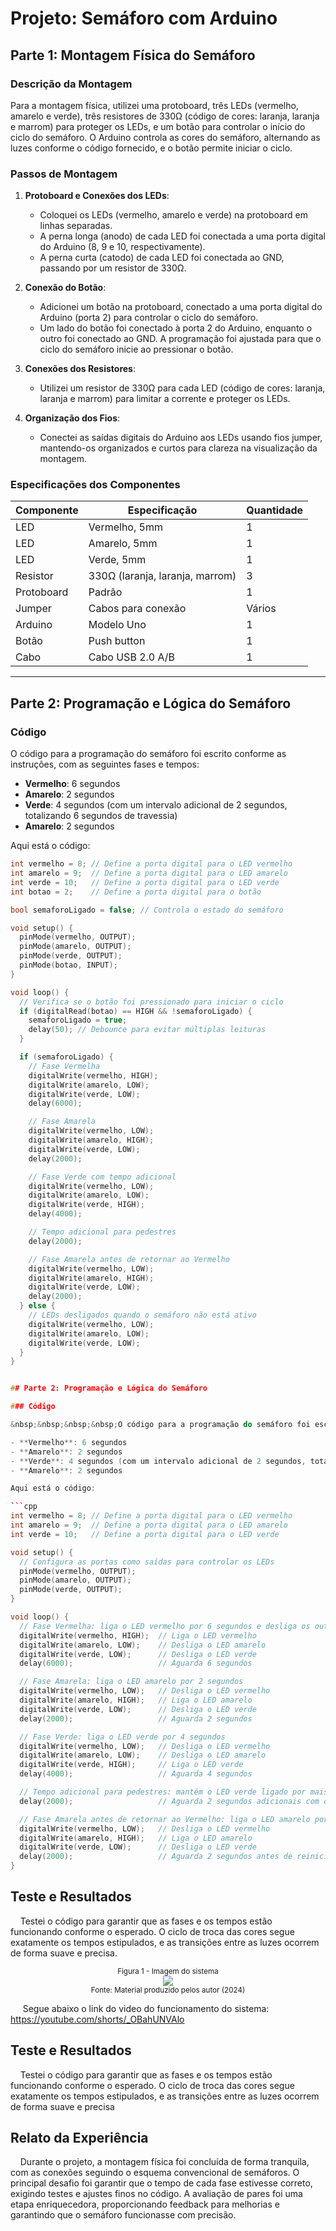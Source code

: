 # Projeto: Semáforo com Arduino

## Parte 1: Montagem Física do Semáforo

### Descrição da Montagem
Para a montagem física, utilizei uma protoboard, três LEDs (vermelho, amarelo e verde), três resistores de 330Ω (código de cores: laranja, laranja e marrom) para proteger os LEDs, e um botão para controlar o início do ciclo do semáforo. O Arduino controla as cores do semáforo, alternando as luzes conforme o código fornecido, e o botão permite iniciar o ciclo.

### Passos de Montagem
1. **Protoboard e Conexões dos LEDs**:
   - Coloquei os LEDs (vermelho, amarelo e verde) na protoboard em linhas separadas.
   - A perna longa (anodo) de cada LED foi conectada a uma porta digital do Arduino (8, 9 e 10, respectivamente).
   - A perna curta (catodo) de cada LED foi conectada ao GND, passando por um resistor de 330Ω.

2. **Conexão do Botão**:
   - Adicionei um botão na protoboard, conectado a uma porta digital do Arduino (porta 2) para controlar o ciclo do semáforo.
   - Um lado do botão foi conectado à porta 2 do Arduino, enquanto o outro foi conectado ao GND. A programação foi ajustada para que o ciclo do semáforo inicie ao pressionar o botão.

3. **Conexões dos Resistores**:
   - Utilizei um resistor de 330Ω para cada LED (código de cores: laranja, laranja e marrom) para limitar a corrente e proteger os LEDs.

4. **Organização dos Fios**:
   - Conectei as saídas digitais do Arduino aos LEDs usando fios jumper, mantendo-os organizados e curtos para clareza na visualização da montagem.

### Especificações dos Componentes

| Componente | Especificação               | Quantidade |
|------------|-----------------------------|------------|
| LED        | Vermelho, 5mm               | 1          |
| LED        | Amarelo, 5mm                | 1          |
| LED        | Verde, 5mm                  | 1          |
| Resistor   | 330Ω (laranja, laranja, marrom) | 3      |
| Protoboard | Padrão                      | 1          |
| Jumper     | Cabos para conexão          | Vários     |
| Arduino    | Modelo Uno                  | 1          |
| Botão      | Push button                 | 1          |
| Cabo      |  Cabo USB 2.0 A/B                  | 1          |

---

## Parte 2: Programação e Lógica do Semáforo

### Código

O código para a programação do semáforo foi escrito conforme as instruções, com as seguintes fases e tempos:

- **Vermelho**: 6 segundos
- **Amarelo**: 2 segundos
- **Verde**: 4 segundos (com um intervalo adicional de 2 segundos, totalizando 6 segundos de travessia)
- **Amarelo**: 2 segundos

Aqui está o código:

```cpp
int vermelho = 8; // Define a porta digital para o LED vermelho
int amarelo = 9;  // Define a porta digital para o LED amarelo
int verde = 10;   // Define a porta digital para o LED verde
int botao = 2;    // Define a porta digital para o botão

bool semaforoLigado = false; // Controla o estado do semáforo

void setup() {
  pinMode(vermelho, OUTPUT);
  pinMode(amarelo, OUTPUT);
  pinMode(verde, OUTPUT);
  pinMode(botao, INPUT);
}

void loop() {
  // Verifica se o botão foi pressionado para iniciar o ciclo
  if (digitalRead(botao) == HIGH && !semaforoLigado) {
    semaforoLigado = true;
    delay(50); // Debounce para evitar múltiplas leituras
  }

  if (semaforoLigado) {
    // Fase Vermelha
    digitalWrite(vermelho, HIGH);
    digitalWrite(amarelo, LOW);
    digitalWrite(verde, LOW);
    delay(6000);

    // Fase Amarela
    digitalWrite(vermelho, LOW);
    digitalWrite(amarelo, HIGH);
    digitalWrite(verde, LOW);
    delay(2000);

    // Fase Verde com tempo adicional
    digitalWrite(vermelho, LOW);
    digitalWrite(amarelo, LOW);
    digitalWrite(verde, HIGH);
    delay(4000);

    // Tempo adicional para pedestres
    delay(2000);

    // Fase Amarela antes de retornar ao Vermelho
    digitalWrite(vermelho, LOW);
    digitalWrite(amarelo, HIGH);
    digitalWrite(verde, LOW);
    delay(2000);
  } else {
    // LEDs desligados quando o semáforo não está ativo
    digitalWrite(vermelho, LOW);
    digitalWrite(amarelo, LOW);
    digitalWrite(verde, LOW);
  }
}


## Parte 2: Programação e Lógica do Semáforo

### Código

&nbsp;&nbsp;&nbsp;&nbsp;O código para a programação do semáforo foi escrito conforme as instruções, com as seguintes fases e tempos:

- **Vermelho**: 6 segundos
- **Amarelo**: 2 segundos
- **Verde**: 4 segundos (com um intervalo adicional de 2 segundos, totalizando 6 segundos de travessia)
- **Amarelo**: 2 segundos

Aqui está o código:

```cpp
int vermelho = 8; // Define a porta digital para o LED vermelho
int amarelo = 9;  // Define a porta digital para o LED amarelo
int verde = 10;   // Define a porta digital para o LED verde

void setup() {
  // Configura as portas como saídas para controlar os LEDs
  pinMode(vermelho, OUTPUT);
  pinMode(amarelo, OUTPUT);
  pinMode(verde, OUTPUT);
}

void loop() {
  // Fase Vermelha: liga o LED vermelho por 6 segundos e desliga os outros LEDs
  digitalWrite(vermelho, HIGH);  // Liga o LED vermelho
  digitalWrite(amarelo, LOW);    // Desliga o LED amarelo
  digitalWrite(verde, LOW);      // Desliga o LED verde
  delay(6000);                   // Aguarda 6 segundos

  // Fase Amarela: liga o LED amarelo por 2 segundos
  digitalWrite(vermelho, LOW);   // Desliga o LED vermelho
  digitalWrite(amarelo, HIGH);   // Liga o LED amarelo
  digitalWrite(verde, LOW);      // Desliga o LED verde
  delay(2000);                   // Aguarda 2 segundos

  // Fase Verde: liga o LED verde por 4 segundos
  digitalWrite(vermelho, LOW);   // Desliga o LED vermelho
  digitalWrite(amarelo, LOW);    // Desliga o LED amarelo
  digitalWrite(verde, HIGH);     // Liga o LED verde
  delay(4000);                   // Aguarda 4 segundos

  // Tempo adicional para pedestres: mantém o LED verde ligado por mais 2 segundos
  delay(2000);                   // Aguarda 2 segundos adicionais com o LED verde ligado

  // Fase Amarela antes de retornar ao Vermelho: liga o LED amarelo por 2 segundos
  digitalWrite(vermelho, LOW);   // Desliga o LED vermelho
  digitalWrite(amarelo, HIGH);   // Liga o LED amarelo
  digitalWrite(verde, LOW);      // Desliga o LED verde
  delay(2000);                   // Aguarda 2 segundos antes de reiniciar o ciclo
}

```
## Teste e Resultados
&nbsp;&nbsp;&nbsp;&nbsp;Testei o código para garantir que as fases e os tempos estão funcionando conforme o esperado. O ciclo de troca das cores segue exatamente os tempos estipulados, e as transições entre as luzes ocorrem de forma suave e precisa.


<div align="center">
<sub>Figura 1 - Imagem do sistema </sub>
<br>
<img src="image.jpeg">
<br>
<sup>Fonte: Material produzido pelos autor (2024)</sup>
</div>

&nbsp;&nbsp;&nbsp;&nbsp; Segue abaixo o link do video do  funcionamento do sistema:
https://youtube.com/shorts/_OBahUNVAlo

## Teste e Resultados
&nbsp;&nbsp;&nbsp;&nbsp;Testei o código para garantir que as fases e os tempos estão funcionando conforme o esperado. O ciclo de troca das cores segue exatamente os tempos estipulados, e as transições entre as luzes ocorrem de forma suave e precisa


## Relato da Experiência
&nbsp;&nbsp;&nbsp;&nbsp;Durante o projeto, a montagem física foi concluída de forma tranquila, com as conexões seguindo o esquema convencional de semáforos. O principal desafio foi garantir que o tempo de cada fase estivesse correto, exigindo testes e ajustes finos no código. A avaliação de pares foi uma etapa enriquecedora, proporcionando feedback para melhorias e garantindo que o semáforo funcionasse com precisão.
